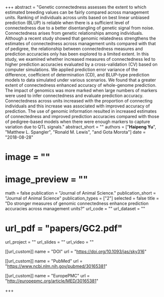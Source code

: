 +++ 
abstract = "Genetic connectedness assesses the extent to which estimated breeding values can be fairly compared across management units. Ranking of individuals across units based on best linear unbiased prediction (BLUP) is reliable when there is a sufficient level of connectedness due to a better disentangling of genetic signal from noise. Connectedness arises from genetic relationships among individuals. Although a recent study showed that genomic relatedness strengthens the estimates of connectedness across management units compared with that of pedigree, the relationship between connectedness measures and prediction accuracies only has been explored to a limited extent. In this study, we examined whether increased measures of connectedness led to higher prediction accuracies evaluated by a cross-validation (CV) based on computer simulations. We applied prediction error variance of the difference, coefficient of determination (CD), and BLUP-type prediction models to data simulated under various scenarios. We found that a greater extent of connectedness enhanced accuracy of whole-genome prediction. The impact of genomics was more marked when large numbers of markers were used to infer connectedness and evaluate prediction accuracy. Connectedness across units increased with the proportion of connecting individuals and this increase was associated with improved accuracy of prediction. The use of genomic information resulted in increased estimates of connectedness and improved prediction accuracies compared with those of pedigree-based models when there were enough markers to capture variation due to QTL signals."
abstract_short = ""
authors = ["__Haipeng Yu__", "Matthew L. Spangler", "Ronald M. Lewis", "and Gota Morota"]
date = "2018-08-28"
# image = ""
# image_preview = ""
math = false
publication = "Journal of Animal Science."
publication_short = "Journal of Animal Science"
publication_types = ["2"]
selected = false
title = "Do stronger measures of genomic connectedness enhance prediction accuracies across management units?"
url_code = ""
url_dataset = ""
# url_pdf = "papers/GC2.pdf"
url_project = ""
url_slides = ""
url_video = ""

[[url_custom]]
name = "DOI"
url = "https://doi.org/10.1093/jas/sky316"

[[url_custom]]
name = "PubMed"
url = "https://www.ncbi.nlm.nih.gov/pubmed/30165381"

[[url_custom]]
name = "EuropePMC"
url = "http://europepmc.org/article/MED/30165381"

+++
